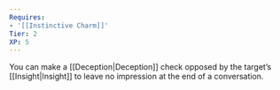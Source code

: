 ```yaml
---
Requires:
- '[[Instinctive Charm]]'
Tier: 2
XP: 5
---
```


You can make a [[Deception|Deception]] check opposed by the target’s [[Insight|Insight]] to leave no impression at the end of a conversation.